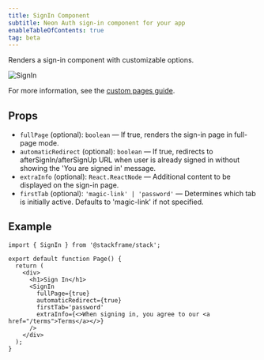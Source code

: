 ```yaml
---
title: SignIn Component
subtitle: Neon Auth sign-in component for your app
enableTableOfContents: true
tag: beta
---
```


Renders a sign-in component with customizable options.

![SignIn](/docs/neon-auth/images/sign-in.png)

For more information, see the [custom pages guide](/docs/neon-auth/customization/custom-pages).

## Props

- `fullPage` (optional): `boolean` — If true, renders the sign-in page in full-page mode.
- `automaticRedirect` (optional): `boolean` — If true, redirects to afterSignIn/afterSignUp URL when user is already signed in without showing the 'You are signed in' message.
- `extraInfo` (optional): `React.ReactNode` — Additional content to be displayed on the sign-in page.
- `firstTab` (optional): `'magic-link' | 'password'` — Determines which tab is initially active. Defaults to 'magic-link' if not specified.

## Example

```tsx
import { SignIn } from '@stackframe/stack';

export default function Page() {
  return (
    <div>
      <h1>Sign In</h1>
      <SignIn
        fullPage={true}
        automaticRedirect={true}
        firstTab='password'
        extraInfo={<>When signing in, you agree to our <a href="/terms">Terms</a></>}
      />
    </div>
  );
}
```
